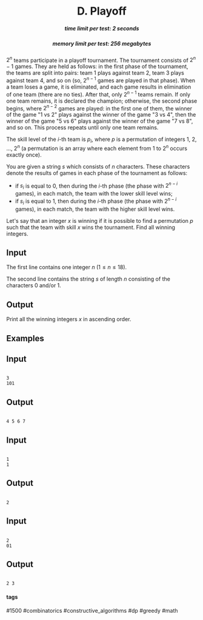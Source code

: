 <h1 style='text-align: center;'> D. Playoff</h1>

<h5 style='text-align: center;'>time limit per test: 2 seconds</h5>
<h5 style='text-align: center;'>memory limit per test: 256 megabytes</h5>

$2^n$ teams participate in a playoff tournament. The tournament consists of $2^n - 1$ games. They are held as follows: in the first phase of the tournament, the teams are split into pairs: team $1$ plays against team $2$, team $3$ plays against team $4$, and so on (so, $2^{n-1}$ games are played in that phase). When a team loses a game, it is eliminated, and each game results in elimination of one team (there are no ties). After that, only $2^{n-1}$ teams remain. If only one team remains, it is declared the champion; otherwise, the second phase begins, where $2^{n-2}$ games are played: in the first one of them, the winner of the game "$1$ vs $2$" plays against the winner of the game "$3$ vs $4$", then the winner of the game "$5$ vs $6$" plays against the winner of the game "$7$ vs $8$", and so on. This process repeats until only one team remains. 

The skill level of the $i$-th team is $p_i$, where $p$ is a permutation of integers $1$, $2$, ..., $2^n$ (a permutation is an array where each element from $1$ to $2^n$ occurs exactly once).

You are given a string $s$ which consists of $n$ characters. These characters denote the results of games in each phase of the tournament as follows: 

* if $s_i$ is equal to 0, then during the $i$-th phase (the phase with $2^{n-i}$ games), in each match, the team with the lower skill level wins;
* if $s_i$ is equal to 1, then during the $i$-th phase (the phase with $2^{n-i}$ games), in each match, the team with the higher skill level wins.

Let's say that an integer $x$ is winning if it is possible to find a permutation $p$ such that the team with skill $x$ wins the tournament. Find all winning integers.

## Input

The first line contains one integer $n$ ($1 \le n \le 18$).

The second line contains the string $s$ of length $n$ consisting of the characters 0 and/or 1.

## Output

Print all the winning integers $x$ in ascending order.

## Examples

## Input


```

3
101

```
## Output


```

4 5 6 7 
```
## Input


```

1
1

```
## Output


```

2 
```
## Input


```

2
01

```
## Output


```

2 3 
```


#### tags 

#1500 #combinatorics #constructive_algorithms #dp #greedy #math 